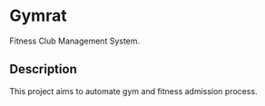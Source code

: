 # Gymrat

Fitness Club Management System.
## Description

This project aims to automate gym and fitness admission process.
